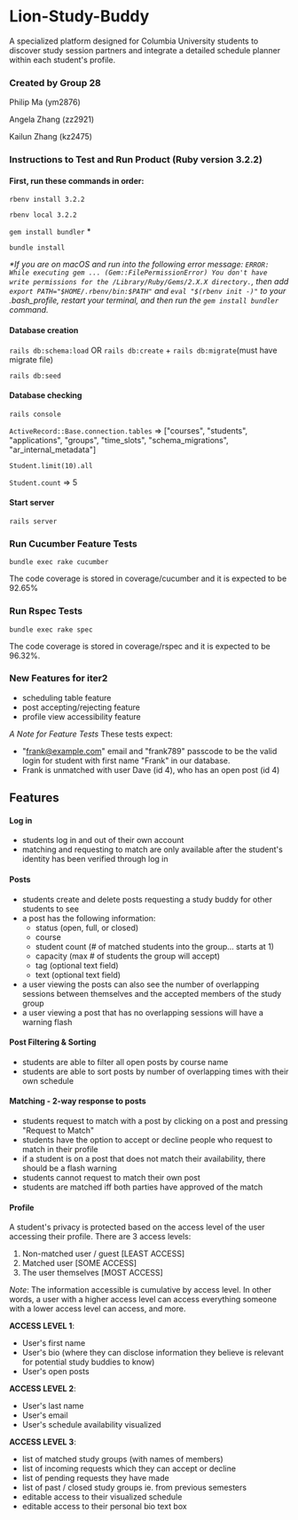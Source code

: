 # Lion-Study-Buddy

A specialized platform designed for Columbia University students to discover study session partners and integrate a detailed schedule planner within each student's profile.

### Created by Group 28
Philip Ma (ym2876)

Angela Zhang (zz2921)

Kailun Zhang (kz2475)

### Instructions to Test and Run Product (Ruby version 3.2.2)

#### First, run these commands in order:
  `rbenv install 3.2.2`
  
  `rbenv local 3.2.2`
  
  `gem install bundler` *
  
  `bundle install`

*\*If you are on macOS and run into the following error message: `ERROR: While executing gem ... (Gem::FilePermissionError) You don't have write permissions for the /Library/Ruby/Gems/2.X.X directory.`, then add `export PATH="$HOME/.rbenv/bin:$PATH"` and
`eval "$(rbenv init -)"` to your .bash_profile, restart your terminal, and then run the `gem install bundler` command.*

#### Database creation
  `rails db:schema:load` OR `rails db:create` + `rails db:migrate`(must have migrate file)
  
  `rails db:seed`

#### Database checking
  `rails console`
  
  `ActiveRecord::Base.connection.tables` => ["courses", "students", "applications", "groups", "time_slots", "schema_migrations", "ar_internal_metadata"]
  
  `Student.limit(10).all`
  
  `Student.count` => 5

#### Start server
  `rails server`

### Run Cucumber Feature Tests
  `bundle exec rake cucumber` 

The code coverage is stored in coverage/cucumber and it is expected to be 92.65%

### Run Rspec Tests
  `bundle exec rake spec`

The code coverage is stored in coverage/rspec and it is expected to be 96.32%.

### New Features for iter2
* scheduling table feature
* post accepting/rejecting feature
* profile view accessibility feature

*A Note for Feature Tests*
These tests expect:
* "frank@example.com" email and "frank789" passcode to be the valid login for student with first name "Frank" in our database.
* Frank is unmatched with user Dave (id 4), who has an open post (id 4)


## Features

#### Log in
* students log in and out of their own account
* matching and requesting to match are only available after the student's identity has been verified through log in

#### Posts
* students create and delete posts requesting a study buddy for other students to see
* a post has the following information: 
  * status (open, full, or closed)
  * course
  * student count (# of matched students into the group... starts at 1)
  * capacity (max # of students the group will accept)
  * tag (optional text field)
  * text (optional text field)
* a user viewing the posts can also see the number of overlapping sessions between themselves and the accepted members of the study group
* a user viewing a post that has no overlapping sessions will have a warning flash

#### Post Filtering & Sorting
* students are able to filter all open posts by course name
* students are able to sort posts by number of overlapping times with their own schedule

#### Matching - 2-way response to posts
* students request to match with a post by clicking on a post and pressing "Request to Match"
* students have the option to accept or decline people who request to match in their profile
* if a student is on a post that does not match their availability, there should be a flash warning
* students cannot request to match their own post
* students are matched iff both parties have approved of the match

#### Profile
A student's privacy is protected based on the access level of the user accessing their profile. There are 3 access levels:
1. Non-matched user / guest [LEAST ACCESS]
2. Matched user [SOME ACCESS]
3. The user themselves [MOST ACCESS]

*Note*: The information accessible is cumulative by access level. In other words, a user with a higher access level can access everything someone with a lower access level can access, and more.

**ACCESS LEVEL 1**:
* User's first name
* User's bio (where they can disclose information they believe is relevant for potential study buddies to know)
* User's open posts

**ACCESS LEVEL 2**:
* User's last name
* User's email
* User's schedule availability visualized

**ACCESS LEVEL 3**:
* list of matched study groups (with names of members)
* list of incoming requests which they can accept or decline
* list of pending requests they have made
* list of past / closed study groups ie. from previous semesters
* editable access to their visualized schedule
* editable access to their personal bio text box
